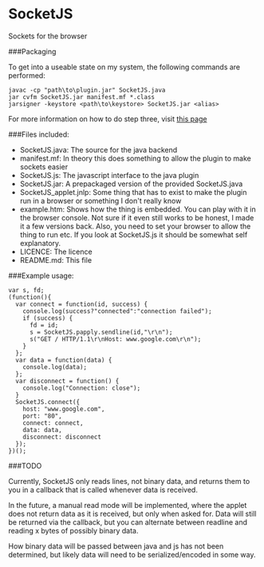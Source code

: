 SocketJS
========

Sockets for the browser

###Packaging

To get into a useable state on my system, the following commands are performed:

    javac -cp "path\to\plugin.jar" SocketJS.java
    jar cvfm SocketJS.jar manifest.mf *.class
    jarsigner -keystore <path\to\keystore> SocketJS.jar <alias>

For more information on how to do step three, visit [this page](https://www.owasp.org/index.php/Signing_jar_files_with_jarsigner)

###Files included:

*  SocketJS.java: The source for the java backend
*  manifest.mf: In theory this does something to allow the plugin to make sockets easier
*  SocketJS.js: The javascript interface to the java plugin
*  SocketJS.jar: A prepackaged version of the provided SocketJS.java
*  SocketJS_applet.jnlp: Some thing that has to exist to make the plugin run in a browser or something I don't really know
*  example.htm: Shows how the thing is embedded. You can play with it in the browser console. Not sure if it even still works to be honest, I made it a few versions back.
     Also, you need to set your browser to allow the thing to run etc. If you look at SocketJS.js it should be somewhat self explanatory.
*  LICENCE: The licence
*  README.md: This file

###Example usage:

    var s, fd;
    (function(){
      var connect = function(id, success) {
        console.log(success?"connected":"connection failed");
        if (success) {
          fd = id;
          s = SocketJS.papply.sendline(id,"\r\n");
          s("GET / HTTP/1.1\r\nHost: www.google.com\r\n");
        }
      };
      var data = function(data) {
        console.log(data);
      };
      var disconnect = function() {
        console.log("Connection: close");
      }
      SocketJS.connect({
        host: "www.google.com",
        port: "80",
        connect: connect,
        data: data,
        disconnect: disconnect
      });
    })();

###TODO

Currently, SocketJS only reads lines, not binary data, and returns them to you in a callback that is called whenever data is received.

In the future, a manual read mode will be implemented, where the applet does not return data as it is received, but only when asked for.
Data will still be returned via the callback, but you can alternate between readline and reading x bytes of possibly binary data.

How binary data will be passed between java and js has not been determined, but likely data will need to be serialized/encoded in some way.
